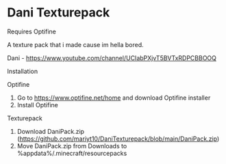 # Dani Texturepack
Requires Optifine

A texture pack that i made cause im hella bored.

Dani - https://www.youtube.com/channel/UCIabPXjvT5BVTxRDPCBBOOQ



Installation

  Optifine
  1. Go to https://www.optifine.net/home and download Optifine installer
  2. Install Optifine

  Texturepack
  1. Download DaniPack.zip (https://github.com/mariyt10/DaniTexturepack/blob/main/DaniPack.zip)
  2. Move DaniPack.zip from Downloads to %appdata%/.minecraft/resourcepacks
